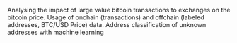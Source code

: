 Analysing the impact of large value bitcoin transactions to exchanges on the bitcoin price. Usage of onchain (transactions) and offchain (labeled addresses, BTC/USD Price) data. Address classification of unknown addresses with machine learning
